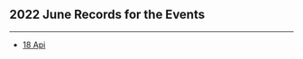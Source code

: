## 2022 June Records for the Events
---

- [18 Api](https://github.com/HackClub-NITJ/Events/blob/main/2022/June/18)
